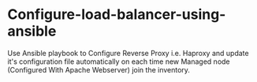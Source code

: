# Configure-load-balancer-using-ansible
 Use Ansible playbook to Configure Reverse 
Proxy i.e. Haproxy and update it's configuration 
file automatically on each time new Managed node
(Configured With Apache Webserver) join the inventory.


